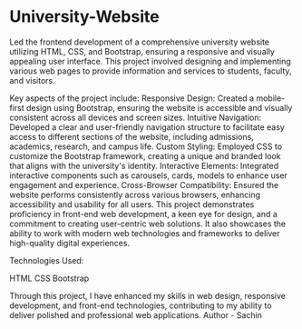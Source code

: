 # University-Website
Led the frontend development of a comprehensive university website utilizing HTML, CSS, and Bootstrap, ensuring a responsive and visually appealing user interface. 
This project involved designing and implementing various web pages to provide information and services to students, faculty, and visitors. 

Key aspects of the project include:
Responsive Design: Created a mobile-first design using Bootstrap, ensuring the website is accessible and visually consistent across all devices and screen sizes.
Intuitive Navigation: Developed a clear and user-friendly navigation structure to facilitate easy access to different sections of the website, including admissions, academics, research, and campus life.
Custom Styling: Employed CSS to customize the Bootstrap framework, creating a unique and branded look that aligns with the university's identity.
Interactive Elements: Integrated interactive components such as carousels, cards, models to enhance user engagement and experience.
Cross-Browser Compatibility: Ensured the website performs consistently across various browsers, enhancing accessibility and usability for all users.
This project demonstrates proficiency in front-end web development, a keen eye for design, and a commitment to creating user-centric web solutions. 
It also showcases the ability to work with modern web technologies and frameworks to deliver high-quality digital experiences.

Technologies Used:

HTML
CSS
Bootstrap

Through this project, I have enhanced my skills in web design, responsive development, and front-end technologies, contributing to my ability to deliver polished and professional web applications.
Author - Sachin
